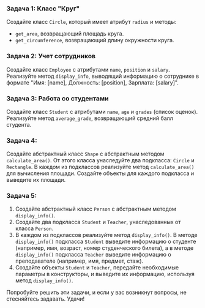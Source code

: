 ### Задача 1: Класс "Круг"

Создайте класс `Circle`, который имеет атрибут `radius` и методы:
- `get_area`, возвращающий площадь круга.
- `get_circumference`, возвращающий длину окружности круга.

### Задача 2: Учет сотрудников

Создайте класс `Employee` с атрибутами `name`, `position` и `salary`. Реализуйте метод `display_info`, выводящий информацию о сотруднике в формате "Имя: [name], Должность: [position], Зарплата: [salary]".

### Задача 3: Работа со студентами

Создайте класс `Student` с атрибутами `name`, `age` и `grades` (список оценок). Реализуйте метод `average_grade`, возвращающий средний балл студента.

### Задача 4:

Создайте абстрактный класс `Shape` с абстрактным методом `calculate_area()`. От этого класса унаследуйте два подкласса: `Circle` и `Rectangle`. В каждом из подклассов реализуйте метод `calculate_area()` для вычисления площади. Создайте объекты для каждого подкласса и выведите их площади.

### Задача 5:

1. Создайте абстрактный класс `Person` с абстрактным методом `display_info()`.
2. Создайте два подкласса `Student` и `Teacher`, унаследованных от класса `Person`.
3. В каждом из подклассов реализуйте метод `display_info()`. В методе `display_info()` подкласса `Student` выведите информацию о студенте (например, имя, возраст, номер студенческого билета), а в методе `display_info()` подкласса `Teacher` выведите информацию о преподавателе (например, имя, предмет, стаж).
4. Создайте объекты `Student` и `Teacher`, передайте необходимые параметры в конструкторы, и выведите их информацию, используя метод `display_info()`.

Попробуйте решить эти задачи, и если у вас возникнут вопросы, не стесняйтесь задавать. Удачи!